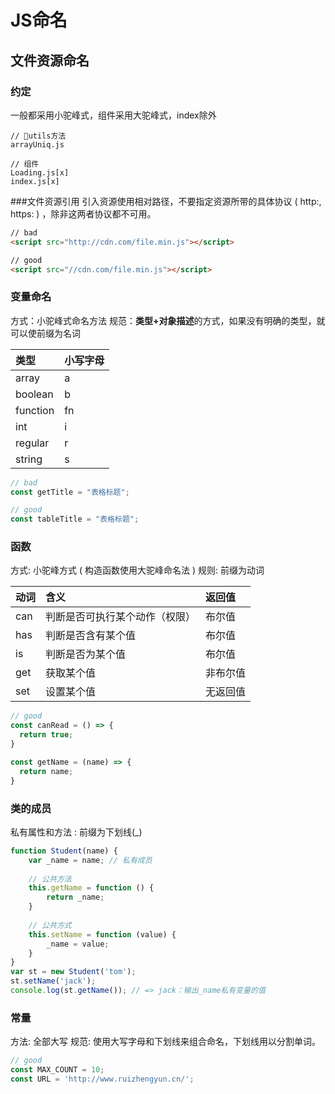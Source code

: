# JS命名

## 文件资源命名
### 约定
一般都采用小驼峰式，组件采用大驼峰式，index除外 

```
// utils方法
arrayUniq.js

// 组件
Loading.js[x]
index.js[x]
```

###文件资源引用
引入资源使用相对路径，不要指定资源所带的具体协议 ( http:, https: ) ，除非这两者协议都不可用。

```html
// bad
<script src="http://cdn.com/file.min.js"></script>

// good
<script src="//cdn.com/file.min.js"></script>
```


### 变量命名
方式：小驼峰式命名方法
规范：**类型+对象描述**的方式，如果没有明确的类型，就可以使前缀为名词

|类型|小写字母|
|:-|:-|
|array|a|
|boolean|b|
|function|fn|
|int|i|
|regular|r|
|string|s|

```javascript
// bad
const getTitle = "表格标题";

// good
const tableTitle = "表格标题";
```


### 函数
方式: 小驼峰方式 ( 构造函数使用大驼峰命名法 )
规则: 前缀为动词

|动词|含义|返回值|
|:-|:-|:-|
|can|判断是否可执行某个动作（权限）|布尔值|
|has|判断是否含有某个值|布尔值|
|is|判断是否为某个值|布尔值|
|get|获取某个值|非布尔值|
|set|设置某个值|无返回值|

```javascript
// good
const canRead = () => {
  return true;
}

const getName = (name) => {
  return name;
}
```

### 类的成员
私有属性和方法 : 前缀为下划线(_)

```javascript
function Student(name) {
    var _name = name; // 私有成员
 
    // 公共方法
    this.getName = function () {
        return _name;
    }
 
    // 公共方式
    this.setName = function (value) {
        _name = value;
    }
}
var st = new Student('tom');
st.setName('jack');
console.log(st.getName()); // => jack：输出_name私有变量的值
```


### 常量
方法: 全部大写
规范: 使用大写字母和下划线来组合命名，下划线用以分割单词。

```javascript
// good
const MAX_COUNT = 10;
const URL = 'http://www.ruizhengyun.cn/';
```